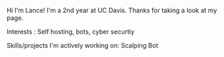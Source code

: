 Hi I'm Lance! I'm a 2nd year at UC Davis. Thanks for taking a look at my page. 

Interests : Self hosting, bots, cyber securtiy 

Skills/projects I'm actively working on: Scalping Bot


